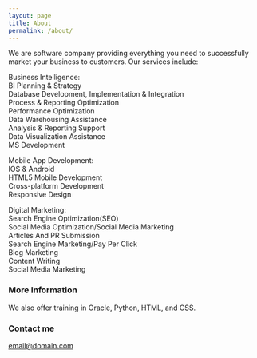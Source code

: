 ```yaml
---
layout: page
title: About
permalink: /about/
---
```


We are software company providing everything you need to successfully market your business to customers. Our services include:

Business Intelligence:                                      
BI Planning & Strategy      
Database Development, Implementation & Integration  
Process & Reporting Optimization    
Performance Optimization    
Data Warehousing Assistance  
Analysis & Reporting Support    
Data Visualization Assistance  
MS Development

Mobile App Development:                     
IOS & Android             
HTML5 Mobile Development       
Cross-platform Development    
Responsive Design  

Digital Marketing:    
Search Engine Optimization(SEO)   
Social Media Optimization/Social Media Marketing    
Articles And PR Submission    
Search Engine Marketing/Pay Per Click   
Blog Marketing    
Content Writing   
Social Media Marketing    

### More Information

We also offer training in Oracle, Python, HTML, and CSS.

### Contact me

[email@domain.com](mailto:email@domain.com)
